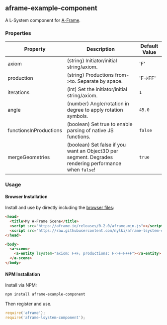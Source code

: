 ## aframe-example-component

A L-System component for [A-Frame](https://aframe.io).

### Properties

| Property               | Description                                                                                           | Default Value |
| ---------------------- | ----------------------------------------------------------------------------------------------------- | -------       |
| axiom                  | (string) Initiator/initial string/axiom.                                                              | 'F'           |
| production             | (string) Productions from->to. Separate by space.                                                     | 'F->FF'       |
| iterations             | (int) Set the initiator/initial string/axiom.                                                         | `1 `          |
| angle                  | (number) Angle/rotation in degree to apply rotation symbols.                                          | `45.0`        |
| functionsInProductions | (boolean) Set true to enable parsing of native JS functions.                                          | `false`       |
| mergeGeometries        | (boolean) Set false if you want an Object3D per segment. Degrades rendering performance when `false`! | `true`        |


### Usage

#### Browser Installation

Install and use by directly including the [browser files](dist):

```html
<head>
  <title>My A-Frame Scene</title>
  <script src="https://aframe.io/releases/0.2.0/aframe.min.js"></script>
  <script src="https://raw.githubusercontent.com/nylki/aframe-lsystem-component/master/dist/aframe-lsystem-component.min.js"></script>
</head>

<body>
  <a-scene>
    <a-entity lsystem="axiom: F+F; productions: F->F-F++F"></a-entity>
  </a-scene>
</body>
```

#### NPM Installation

Install via NPM:

```bash
npm install aframe-example-component
```

Then register and use.

```js
require('aframe');
require('aframe-lsystem-component');
```
